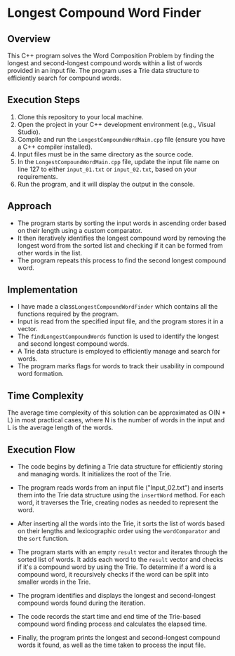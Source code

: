 # Longest Compound Word Finder

## Overview
This C++ program solves the Word Composition Problem by finding the longest and second-longest compound words within a list of words provided in an input file. The program uses a Trie data structure to efficiently search for compound words.

## Execution Steps
1. Clone this repository to your local machine.
2. Open the project in your C++ development environment (e.g., Visual Studio).
3. Compile and run the `LongestCompoundWordMain.cpp` file (ensure you have a C++ compiler installed).
4. Input files must be in the same directory as the source code.
5. In the `LongestCompoundWordMain.cpp` file, update the input file name on line 127 to either `input_01.txt` or `input_02.txt`, based on your requirements.
6. Run the program, and it will display the output in the console.

## Approach
- The program starts by sorting the input words in ascending order based on their length using a custom comparator.
- It then iteratively identifies the longest compound word by removing the longest word from the sorted list and checking if it can be formed from other words in the list.
- The program repeats this process to find the second longest compound word.

## Implementation
- I have made a class`LongestCompoundWordFinder` which contains all the functions required by the program.
- Input is read from the specified input file, and the program stores it in a vector.
- The `findLongestCompoundWords` function is used to identify the longest and second longest compound words.
- A Trie data structure is employed to efficiently manage and search for words.
- The program marks flags for words to track their usability in compound word formation.
  
## Time Complexity
The average time complexity of this solution can be approximated as O(N * L) in most practical cases, where N is the number of words in the input and L is the average length of the words.

## Execution Flow

   - The code begins by defining a Trie data structure for efficiently storing and managing words. It initializes the root of the Trie.

   - The program reads words from an input file ("Input_02.txt") and inserts them into the Trie data structure using the `insertWord` method. For each word, it traverses the Trie, creating nodes as needed to represent the word.

   - After inserting all the words into the Trie, it sorts the list of words based on their lengths and lexicographic order using the `wordComparator` and the `sort` function.

   - The program starts with an empty `result` vector and iterates through the sorted list of words. It adds each word to the `result` vector and checks if it's a compound word by using the Trie. To determine if a word is a compound word, it recursively checks if the word can be split into smaller words in the Trie.

   - The program identifies and displays the longest and second-longest compound words found during the iteration.
    
   - The code records the start time and end time of the Trie-based compound word finding process and calculates the elapsed time.

   - Finally, the program prints the longest and second-longest compound words it found, as well as the time taken to process the input file.














